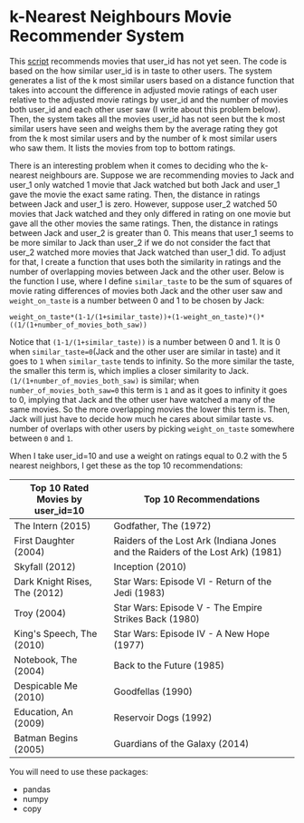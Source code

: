# k-Nearest Neighbours Movie Recommender System
This [script](https://github.com/srotberg/movie_k_nearest_neighbours_recommender_system/blob/master/k-nearest_neighbours_recommender_system_example.py) recommends movies that user_id has not yet seen. The code is based 
on the how similar user_id is in taste to other users. The system generates a list of the k most similar users based on a distance function that takes into account the difference in adjusted movie ratings of each user relative to the adjusted movie ratings by user_id and the number of movies both user_id and each other user saw (I write about this problem below). Then, the system takes all the movies user_id has not seen but the k most similar users have seen and weighs them by the average rating they got from the k most similar users and by the number of k most similar users who saw them. It lists the movies from top to bottom ratings.

There is an interesting problem when it comes to deciding who the k-nearest neighbours are. Suppose we are recommending movies to Jack and user_1 only watched 1 movie that Jack watched but both Jack and user_1 gave the movie the exact same rating. Then, the distance in ratings between Jack and user_1 is zero. However, suppose user_2 watched 50 movies that Jack watched and they only differed in rating on one movie but gave all the other movies the same ratings. Then, the distance in ratings between Jack and user_2 is greater than 0. This means that user_1 seems to be more similar to Jack than user_2 if we do not consider the fact that user_2 watched more movies that Jack watched than user_1 did. To adjust for that, I create a function that uses both the similarity in ratings and the number of overlapping movies between Jack and the other user. Below is the function I use, where I define ```similar_taste``` to be the sum of squares of movie rating differences of movies both Jack and the other user saw and ```weight_on_taste``` is a number between 0 and 1 to be chosen by Jack: 
```
weight_on_taste*(1-1/(1+similar_taste))+(1-weight_on_taste)*()*((1/(1+number_of_movies_both_saw))
```
Notice that ```(1-1/(1+similar_taste))``` is a number between 0 and 1. It is 0 when ```similar_taste=0```(Jack and the other user are similar in taste) and it goes to ```1``` when ```similar_taste``` tends to infinity. So the more similar the taste, the smaller this term is, which implies a closer similarity to Jack. ```(1/(1+number_of_movies_both_saw)``` is similar; when ```number_of_movies_both_saw=0``` this term is ```1``` and as it goes to infinity it goes to 0, implying that Jack and the other user have watched a many of the same movies. So the more overlapping movies the lower this term is. Then, Jack will just have to decide how much he cares about similar taste vs. number of overlaps with other users by picking ```weight_on_taste``` somewhere between ```0``` and ```1```.

When I take user_id=10 and use a weight on ratings equal to 0.2 with the 5 nearest neighbors, I get these as the top 10 recommendations:

|Top 10 Rated Movies by user_id=10|Top 10 Recommendations|
|-------------------|----------------------|
| The Intern (2015)| Godfather, The (1972)|
| First Daughter (2004)| Raiders of the Lost Ark (Indiana Jones and the Raiders of the Lost Ark) (1981)|
| Skyfall (2012) | Inception (2010)|
| Dark Knight Rises, The (2012)|Star Wars: Episode VI - Return of the Jedi (1983)|
| Troy (2004)| Star Wars: Episode V - The Empire Strikes Back (1980)|
| King's Speech, The (2010)| Star Wars: Episode IV - A New Hope (1977)|
| Notebook, The (2004)|Back to the Future (1985)|
| Despicable Me (2010)|Goodfellas (1990)|
| Education, An (2009) |Reservoir Dogs (1992)|
| Batman Begins (2005) |Guardians of the Galaxy (2014)|

You will need to use these packages:
* pandas 
* numpy
* copy

